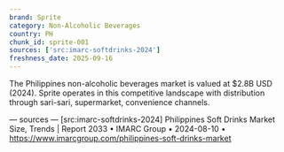 ```yaml
---
brand: Sprite
category: Non-Alcoholic Beverages
country: PH
chunk_id: sprite-001
sources: ['src:imarc-softdrinks-2024']
freshness_date: 2025-09-16
---
```


The Philippines non-alcoholic beverages market is valued at $2.8B USD (2024). Sprite operates in this competitive landscape with distribution through sari-sari, supermarket, convenience channels.

— sources —
[src:imarc-softdrinks-2024] Philippines Soft Drinks Market Size, Trends | Report 2033 • IMARC Group • 2024-08-10 • https://www.imarcgroup.com/philippines-soft-drinks-market
